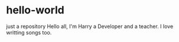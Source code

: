 # hello-world
just a repository
Hello all, I'm Harry a Developer and a teacher.
I love writting songs too.
